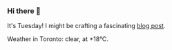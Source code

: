 ### Hi there :wave:

It's Tuesday! I might be crafting a fascinating [blog post](https://www.benjaminwuethrich.dev).

Weather in Toronto: clear, at +18°C.
